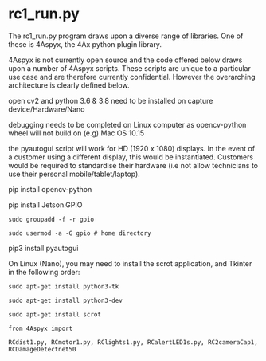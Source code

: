 # rc1_run.py

The rc1_run.py program draws upon a diverse range of libraries. One of these is 4Aspyx, the 4Ax python plugin library.

4Aspyx is not currently open source and the code offered below draws upon a number of 4Aspyx scripts. These scripts are unique to a particular use case and are therefore
currently confidential. However the overarching architecture is clearly defined below.


open cv2 and python 3.6 & 3.8 need to be installed on capture device/Hardware/Nano

debugging needs to be completed on Linux computer as opencv-python wheel will not build on (e.g) Mac OS 10.15

the pyautogui script will work for HD (1920 x 1080) displays. In the event of a customer using a different display, this would be instantiated. Customers would be required to standardise their hardware (i.e not allow technicians to use their personal mobile/tablet/laptop).    

pip install opencv-python

pip install Jetson.GPIO

	sudo groupadd -f -r gpio
 
	sudo usermod -a -G gpio # home directory
 
pip3 install pyautogui	

On Linux (Nano), you may need to install the scrot application, and Tkinter in the following order:

	sudo apt-get install python3-tk

	sudo apt-get install python3-dev

	sudo apt-get install scrot
	
	from 4Aspyx import
 
 	RCdist1.py, RCmotor1.py, RClights1.py, RCalertLED1s.py, RC2cameraCap1, RCDamageDetectnet50
